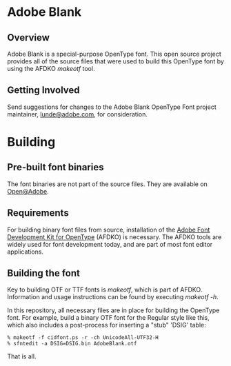 Adobe Blank
====

Overview
----
Adobe Blank is a special-purpose OpenType font. This open source project provides all of the source files that were used to build this OpenType font by using the AFDKO *makeotf* tool.

Getting Involved
----
Send suggestions for changes to the Adobe Blank OpenType Font project maintainer, lunde@adobe.com, for consideration.

Building
====

Pre-built font binaries
----
The font binaries are not part of the source files. They are available on [Open@Adobe](https://sourceforge.net/projects/adobe-blank.adobe/files/).


Requirements
----

For building binary font files from source, installation of the [Adobe Font Development Kit for OpenType](http://www.adobe.com/devnet/opentype/afdko.html) (AFDKO) is necessary. The AFDKO tools are widely used for font development today, and are part of most font editor applications.

Building the font
----

Key to building OTF or TTF fonts is *makeotf*, which is part of AFDKO. Information and usage instructions can be found by executing *makeotf -h*.

In this repository, all necessary files are in place for building the OpenType font. For example, build a binary OTF font for the Regular style like this, which also includes a post-process for inserting a "stub" 'DSIG' table:

    % makeotf -f cidfont.ps -r -ch UnicodeAll-UTF32-H
    % sfntedit -a DSIG=DSIG.bin AdobeBlank.otf

That is all.
